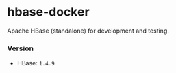 # hbase-docker

Apache HBase (standalone) for development and testing.

### Version

- HBase: `1.4.9`

